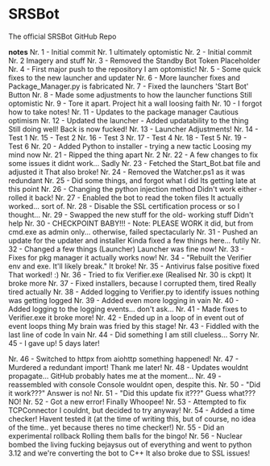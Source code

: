# SRSBot
 The official SRSBot GitHub Repo
 
**notes**
Nr. 1 -  Initial commit Nr. 1                                       ultimately optomistic
Nr. 2 -  Initial commit Nr. 2                                       Imagery and stuff
Nr. 3 -  Removed the Standby Bot Token Placeholder
Nr. 4 -  First major push to the repository                         I am optomistic! 
Nr. 5 -  Some quick fixes to the new launcher and updater
Nr. 6 -  More launcher fixes and Package_Manager.py is fabricated
Nr. 7 -  Fixed the launchers 'Start Bot' Button
Nr. 8 -  Made some adjustments to how the launcher functions        Still optomistic
Nr. 9 -  Tore it apart. Project hit a wall                          loosing faith
Nr. 10 - I forgot how to take notes!
Nr. 11 - Updates to the package manager                             Cautious optimism
Nr. 12 - Updated the launcher - Added updatability to the thing     Still doing well! Back is now fucked! 
Nr. 13 - Launcher Adjustments!
Nr. 14 - Test 1
Nr. 15 - Test 2
Nr. 16 - Test 3
Nr. 17 - Test 4
Nr. 18 - Test 5
Nr. 19 - Test 6
Nr. 20 - Added Python to installer - trying a new tactic            Loosing my mind now
Nr. 21 - Ripped the thing apart Nr. 2
Nr. 22 - A few changes to fix some issues                           it didnt work... Sadly
Nr. 23 - Fetched the Start_Bot.bat file and adjusted it             That also broke! 
Nr. 24 - Removed the Watcher.ps1 as it was redundant
Nr. 25 - Did some things, and forgot what I did                     Its getting late at this point
Nr. 26 - Changing the python injection method                       Didn't work either - rolled it back! 
Nr. 27 - Enabled the bot to read the token files                    It actually worked... sort of. 
Nr. 28 - Disable the SSL certification process                      or so I thought... 
Nr. 29 - Swapped the new stuff for the old- working stuff           Didn't help
Nr. 30 - CHECKPOINT BABY!!! - Note: PLEASE WORK                     it did, but from cmd.exe as admin only... otherwise, failed spectacularly
Nr. 31 - Pushed an update for the updater and installer             Kinda fixed a few things here... futily
Nr. 32 - Changed a few things (Launcher)                            Launcher was fine now!
Nr. 33 - Fixes for pkg manager                                      it actually works now! 
Nr. 34 - "Rebuilt the Verifier env and exe. It'll likely break."    It broke!
Nr. 35 - Antivirus false positive fixed                             That worked! :) 
Nr. 36 - Tried to fix Verifier.exe (Realised Nr. 30 is ckpt)        It broke more
Nr. 37 - Fixed installers, because I corrupted them, tired          Really tired actually
Nr. 38 - Added logging to Verifier.py to identify issues            nothing was getting logged
Nr. 39 - Added even more logging                                    in vain
Nr. 40 - Added logging to the logging events...                     don't ask... 
Nr. 41 - Made fixes to Verifier.exe                                 it broke more! 
Nr. 42 - Ended up in a loop of in event out of event loops thing    My brain was fried by this stage! 
Nr. 43 - Fiddled with the last line of code                         In vain
Nr. 44 - Did something                                              I am still clueless... Sorry
Nr. 45 - I gave up!                                                 5 days later! 

Nr. 46 - Switched to httpx from aiohttp                             something happened! 
Nr. 47 - Murdered a redundant import!                               Thank me later! 
Nr. 48 - Updates wouldnt propagate...                               GitHub probably hates me at the moment... 
Nr. 49 - reassembled with console                                   Console wouldnt open, despite this. 
Nr. 50 - "Did it work???"                                           Answer is no! 
Nr. 51 - "Did this update fix it???"                                Guess what??? NO!
Nr. 52 - Got a new error! Finally                                   Whoopee! 
Nr. 53 - Attempted to fix TCPConnector                              I couldnt, but decided to try anyway! 
Nr. 54 - Added a time checker!                                      Havent tested it (at the time of writing this, but of course, no idea of the time.. yet because theres no time checker!)
Nr. 55 - Did an experimental rollback                               Rolling them balls for the bingo!
Nr. 56 - Nuclear bombed the living fucking bejaysus out of everything and went to python 3.12 and we're converting the bot to C++
                                                                    It also broke due to SSL issues! 
